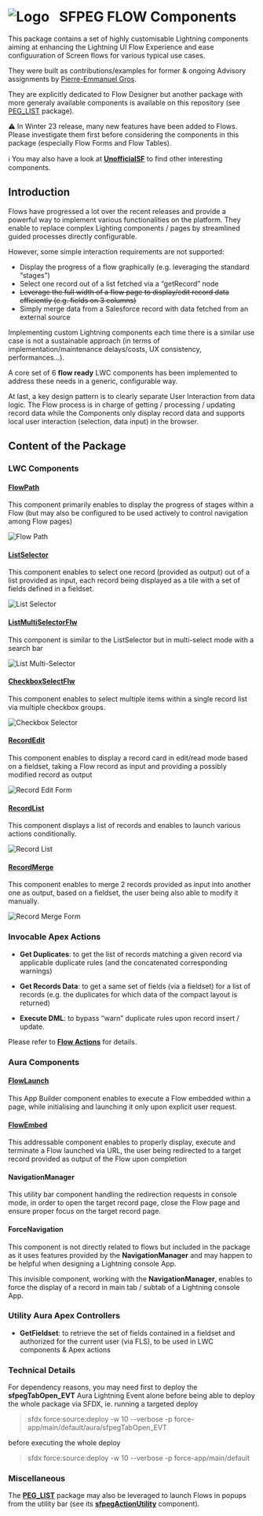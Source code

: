 # ![Logo](/media/Logo.png) &nbsp; SFPEG **FLOW** Components

This package contains a set of highly customisable Lightning components aiming at enhancing the Lightning UI Flow Experience and ease configuuration of Screen flows for various typical use cases.

They were built as contributions/examples for former & ongoing Advisory assignments by [Pierre-Emmanuel Gros](https://github.com/pegros).


They are explicitly dedicated to Flow Designer but another package with more generaly available
components is available on this repository (see [PEG_LIST](https://github.com/pegros/PEG_LIST) package).

⚠️ In Winter 23 release, many new features have been added to Flows. Please investigate them first
before considering the components in this package (especially Flow Forms and Flow Tables).

ℹ️ You may also have a look at **[UnofficialSF](https://unofficialsf.com/)** to find other interesting
components.

## Introduction

Flows have progressed a lot over the recent releases and provide a powerful way to implement various functionalities on the platform. They enable to replace complex Lighting components / pages by streamlined guided processes directly configurable.

However, some simple interaction requirements are not supported:
* Display the progress of a flow graphically (e.g. leveraging the standard “stages”)
* Select one record out of a list fetched via a “getRecord” node
* ~~Leverage the full width of a flow page to display/edit record data efficiently (e.g. fields on 3 columns)~~
* Simply merge data from a Salesforce record with data fetched from an external source

Implementing custom Lightning components each time there is a similar use case is not a sustainable approach (in terms of implementation/maintenance delays/costs, UX consistency, performances…).

A core set of 6 **flow ready** LWC components has been implemented to address these needs in a generic, configurable way. 

At last, a key design pattern is to clearly separate User Interaction from data logic.
The Flow process is in charge of getting / processing / updating record data
while the Components only display record data and supports local user interaction
(selection, data input) in the browser. 


## Content of the Package

### LWC Components

#### **[FlowPath](/help/sfpegFlowPathFlw.md)**

This component primarily enables to display the progress of stages within a Flow (but may also be configured to be used actively to control navigation among Flow pages)

![Flow Path](/media/FlowPath.png)

#### **[ListSelector](/help/sfpegListSelectorFlw.md)**

This component enables to select one record (provided as output) out of a list provided as input, each record being displayed as a tile with a set of fields defined in a fieldset.

![List Selector](/media/ListSelector.png)

#### **[ListMultiSelectorFlw](/help/sfpegListMultiSelectorFlw.md)**

This component is similar to the ListSelector but in multi-select mode with a search bar

![List Multi-Selector](/media/ListMultiSelect.png)

#### **[CheckboxSelectFlw](/help/sfpegCheckboxSelectFlw.md)**

This component enables to select multiple items within a single record list via multiple checkbox groups.

![Checkbox Selector](/media/CheckboxSelect.png)

#### **[RecordEdit](/help/sfpegRecordEditFlw.md)**

This component enables to display a record card in edit/read mode based on a fieldset, taking a Flow record as input and providing a possibly modified record as output

![Record Edit Form](/media/RecordEdit.png)

#### **[RecordList](/help/sfpegRecordListFlw.md)**

This component displays a list of records and enables to launch various actions conditionally.

![Record List](/media/RecordList.png)

#### **[RecordMerge](/help/sfpegRecordMergeFlw.md)**

This component enables to merge 2 records provided as input into another one as output, based on a fieldset, the user being also able to modify it manually.

![Record Merge Form](/media/RecordMerge.png)


### Invocable Apex Actions

* **Get Duplicates**: to get the list of records matching a given record via applicable duplicate rules (and the concatenated corresponding warnings)

* **Get Records Data**: to get a same set of fields (via a fieldset) for a list of records (e.g. the duplicates for which data of the compact layout is returned)

* **Execute DML**: to bypass “warn” duplicate rules upon record insert / update.

Please refer to **[Flow Actions](/help/sfpegFlowApexActions.md)** for details.

### Aura Components

#### **[FlowLaunch](/help/sfpegFlowLaunchCmp.md)**

This App Builder component enables to execute a Flow embedded within a page,
while initialising and launching it only upon explicit user request.

#### **[FlowEmbed](/help/sfpegFlowEmbedCmp.md)**

This addressable component enables to properly display, execute and terminate a Flow launched via URL, the user being redirected to a target record provided as output of the Flow upon completion

#### **NavigationManager**

This utility bar component handling the redirection requests in console mode, in order to open the target record page, close the Flow page and ensure proper focus on the target record page.

#### **ForceNavigation**

This component is not directly related to flows but included in the package as it uses features
provided by the **NavigationManager** and may happen to be helpful when designing a Lightning
console App.

This invisible component, working with the **NavigationManager**, enables to force the display of a record in main tab / subtab of a Lightning console App.

### Utility Aura Apex Controllers

* **GetFieldset**: to retrieve the set of fields contained in a fieldset and authorized for the current user (via FLS), to be used in LWC components & Apex actions


### Technical Details

For dependency reasons, you may need first to deploy the **sfpegTabOpen_EVT** Aura
Lightning Event alone before being able to deploy the whole package via SFDX, ie. 
running a targeted deploy
> sfdx force:source:deploy -w 10 --verbose -p force-app/main/default/aura/sfpegTabOpen_EVT

before executing the whole deploy
> sfdx force:source:deploy -w 10 --verbose -p force-app/main/default

### Miscellaneous

The **[PEG_LIST](https://github.com/pegros/PEG_LIST)** package may also be 
leveraged to launch Flows in popups from the utility bar
(see its **[sfpegActionUtility](https://github.com/pegros/PEG_LIST/blob/master/help/sfpegActionUtilityCmp.md)** component).
